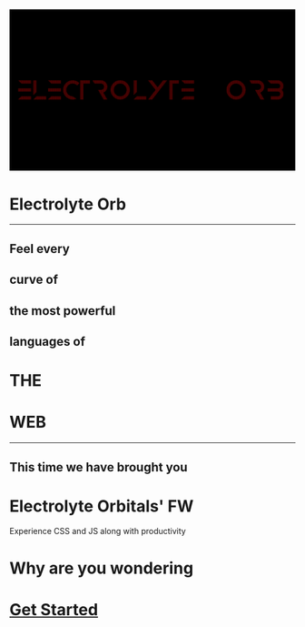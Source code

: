 ![preview](assets/preview.svg)
# Electrolyte Orb
---
## Feel every
## curve of
## the most powerful
## languages of 
# THE
# WEB
---
## This time we have brought you
# Electrolyte Orbitals' FW

Experience CSS and JS along with productivity

# Why are you wondering
# [Get Started](https://electrolyte-orb.github.io/)
